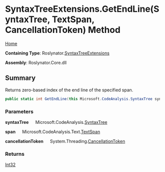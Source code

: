# SyntaxTreeExtensions\.GetEndLine\(SyntaxTree, TextSpan, CancellationToken\) Method

[Home](../../../README.md)

**Containing Type**: Roslynator\.[SyntaxTreeExtensions](../README.md)

**Assembly**: Roslynator\.Core\.dll

## Summary

Returns zero\-based index of the end line of the specified span\.

```csharp
public static int GetEndLine(this Microsoft.CodeAnalysis.SyntaxTree syntaxTree, Microsoft.CodeAnalysis.Text.TextSpan span, System.Threading.CancellationToken cancellationToken = default)
```

### Parameters

**syntaxTree** &emsp; Microsoft\.CodeAnalysis\.[SyntaxTree](https://docs.microsoft.com/en-us/dotnet/api/microsoft.codeanalysis.syntaxtree)

**span** &emsp; Microsoft\.CodeAnalysis\.Text\.[TextSpan](https://docs.microsoft.com/en-us/dotnet/api/microsoft.codeanalysis.text.textspan)

**cancellationToken** &emsp; System\.Threading\.[CancellationToken](https://docs.microsoft.com/en-us/dotnet/api/system.threading.cancellationtoken)

### Returns

[Int32](https://docs.microsoft.com/en-us/dotnet/api/system.int32)

